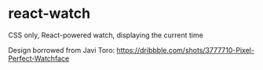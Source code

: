 # react-watch
CSS only, React-powered watch, displaying the current time

Design borrowed from Javi Toro: https://dribbble.com/shots/3777710-Pixel-Perfect-Watchface
